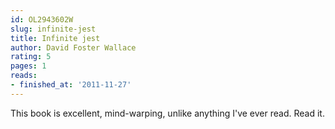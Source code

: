 ```yaml
---
id: OL2943602W
slug: infinite-jest
title: Infinite jest
author: David Foster Wallace
rating: 5
pages: 1
reads:
- finished_at: '2011-11-27'
---
```

This book is excellent, mind-warping, unlike anything I've ever read. Read it.
